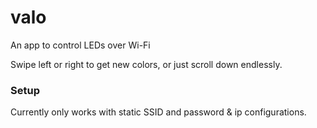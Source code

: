 # valo

An app to control LEDs over Wi-Fi

Swipe left or right to get new colors, or just scroll down endlessly.


### Setup
Currently only works with static SSID and password & ip configurations.

